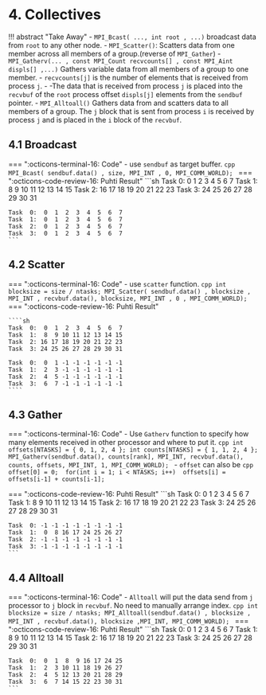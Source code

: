 # 4. Collectives

!!! abstract "Take Away"
    - `MPI_Bcast( ..., int root , ...)` broadcast data from `root` to any other node.
    - `MPI_Scatter()`: Scatters data from one member across all members of a group.(reverse of `MPI_Gather`)
    - `MPI_Gatherv(... , const MPI_Count recvcounts[] , const MPI_Aint displs[] ,...)` Gathers variable data from all members of a group to one member.
        - `recvcounts[j]` is the number of elements that is received from process `j`.
        - -The data that is received from process `j` is placed into the `recvbuf` of the `root` process offset `displs[j]` elements from the `sendbuf` pointer.
    - `MPI_Alltoall()` Gathers data from and scatters data to all members of a group. The `j` block that is sent from process `i` is received by process `j` and is placed in the `i` block of the `recvbuf`.

## 4.1 Broadcast

=== ":octicons-terminal-16: Code"
    - use `sendbuf` as target buffer.
    ```cpp
    MPI_Bcast( sendbuf.data() , size, MPI_INT , 0, MPI_COMM_WORLD);
    ```
=== ":octicons-code-review-16: Puhti Result"
    ```sh
    Task  0:  0  1  2  3  4  5  6  7
    Task  1:  8  9 10 11 12 13 14 15
    Task  2: 16 17 18 19 20 21 22 23
    Task  3: 24 25 26 27 28 29 30 31

    Task  0:  0  1  2  3  4  5  6  7
    Task  1:  0  1  2  3  4  5  6  7
    Task  2:  0  1  2  3  4  5  6  7
    Task  3:  0  1  2  3  4  5  6  7
    ```

## 4.2 Scatter

=== ":octicons-terminal-16: Code"
    - use `scatter` function.
    ```cpp
    int blocksize = size / ntasks;
     MPI_Scatter( sendbuf.data() , blocksize , MPI_INT , recvbuf.data(), blocksize, MPI_INT , 0 , MPI_COMM_WORLD);
    ```
=== ":octicons-code-review-16: Puhti Result"

    ````sh
    Task  0:  0  1  2  3  4  5  6  7
    Task  1:  8  9 10 11 12 13 14 15
    Task  2: 16 17 18 19 20 21 22 23
    Task  3: 24 25 26 27 28 29 30 31

    Task  0:  0  1 -1 -1 -1 -1 -1 -1
    Task  1:  2  3 -1 -1 -1 -1 -1 -1
    Task  2:  4  5 -1 -1 -1 -1 -1 -1
    Task  3:  6  7 -1 -1 -1 -1 -1 -1
    ````

## 4.3 Gather

=== ":octicons-terminal-16: Code"
    - Use `Gatherv` function to specify how many elements received in other processor and where to put it.
    ```cpp
    int offsets[NTASKS] = { 0, 1, 2, 4 };
    int counts[NTASKS] = { 1, 1, 2, 4 };
    MPI_Gatherv(sendbuf.data(), counts[rank], MPI_INT, recvbuf.data(), counts,
                offsets, MPI_INT, 1, MPI_COMM_WORLD);
    ```
    - `offset` can also be
    ```cpp
    offset[0] = 0; 
    for(int i = 1; i < NTASKS; i++) 
        offsets[i] = offsets[i-1] + counts[i-1]; 
    ```

=== ":octicons-code-review-16: Puhti Result"
    ```sh
    Task  0:  0  1  2  3  4  5  6  7
    Task  1:  8  9 10 11 12 13 14 15
    Task  2: 16 17 18 19 20 21 22 23
    Task  3: 24 25 26 27 28 29 30 31

    Task  0: -1 -1 -1 -1 -1 -1 -1 -1
    Task  1:  0  8 16 17 24 25 26 27
    Task  2: -1 -1 -1 -1 -1 -1 -1 -1
    Task  3: -1 -1 -1 -1 -1 -1 -1 -1
    ```

## 4.4 Alltoall

=== ":octicons-terminal-16: Code"
    - `Alltoall` will put the data send from `j` processor to `j` block in `recvbuf`. No need to manually arrange index.
    ```cpp
    int blocksize = size / ntasks;
    MPI_Alltoall(sendbuf.data() , blocksize , MPI_INT , recvbuf.data(), blocksize ,MPI_INT, MPI_COMM_WORLD);
    ```
=== ":octicons-code-review-16: Puhti Result"
    ```sh
    Task  0:  0  1  2  3  4  5  6  7
    Task  1:  8  9 10 11 12 13 14 15
    Task  2: 16 17 18 19 20 21 22 23
    Task  3: 24 25 26 27 28 29 30 31

    Task  0:  0  1  8  9 16 17 24 25
    Task  1:  2  3 10 11 18 19 26 27
    Task  2:  4  5 12 13 20 21 28 29
    Task  3:  6  7 14 15 22 23 30 31
    ```